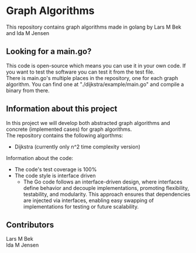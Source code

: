 # Graph Algorithms
This repository contains graph algorithms made in golang by Lars M Bek and Ida M Jensen<br>

## Looking for a main.go?
This code is open-source which means you can use it in your own code. If you want to test the software you can test it from the test file.<br>
There is main.go's multiple places in the repository, one for each graph algorithm. You can find one at "./dijkstra/example/main.go" and compile a binary from there.<br>

## Information about this project
In this project we will develop both abstracted graph algorithms and concrete (implemented cases) for graph algorithms. <br>
The repository contains the following algorthms:<br>
* Dijkstra (currently only n^2 time complexity version)

Information about the code:<br>
* The code's test coverage is 100%
* The code style is interface driven
  * The Go code follows an interface-driven design, where interfaces define behavior and decouple implementations, promoting flexibility, testability, and modularity. This approach ensures that dependencies are injected via interfaces, enabling easy swapping of implementations for testing or future scalability.
 
## Contributors
Lars M Bek <br>
Ida M Jensen
